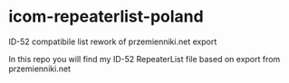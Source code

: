 # icom-repeaterlist-poland
ID-52 compatibile list rework of przemienniki.net export

In this repo you will find my ID-52 RepeaterList file based on export from przemienniki.net

